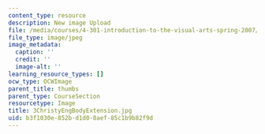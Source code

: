 ```yaml
---
content_type: resource
description: New image Upload
file: /media/courses/4-301-introduction-to-the-visual-arts-spring-2007/b3f1030e852bd1d08aef85c1b9b82f9d_3ChristyEngBodyExtension.jpg
file_type: image/jpeg
image_metadata:
  caption: ''
  credit: ''
  image-alt: ''
learning_resource_types: []
ocw_type: OCWImage
parent_title: thumbs
parent_type: CourseSection
resourcetype: Image
title: 3ChristyEngBodyExtension.jpg
uid: b3f1030e-852b-d1d0-8aef-85c1b9b82f9d
---
```

